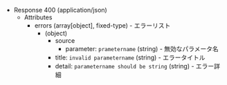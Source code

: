 + Response 400 (application/json)
    + Attributes
        + errors (array[object], fixed-type) - エラーリスト
            + (object)
                + source
                    + parameter: `prametername` (string) - 無効なパラメータ名
                + title: `invalid parametername` (string) - エラータイトル
                + detail: `parametername should be string` (string) - エラー詳細
